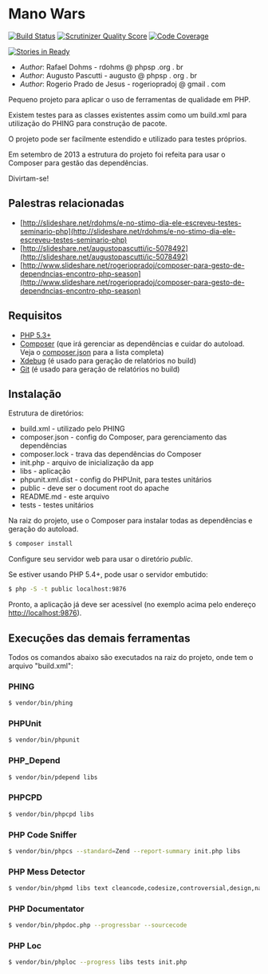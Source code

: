 # Mano Wars

[![Build Status](https://travis-ci.org/rogeriopradoj/ManoWars.png?branch=master)](https://travis-ci.org/rogeriopradoj/ManoWars) [![Scrutinizer Quality Score](https://scrutinizer-ci.com/g/rogeriopradoj/ManoWars/badges/quality-score.png?s=f1b7894e3ada78b8ea81da9f790ea7e3b89f8779)](https://scrutinizer-ci.com/g/rogeriopradoj/ManoWars/) [![Code Coverage](https://scrutinizer-ci.com/g/rogeriopradoj/ManoWars/badges/coverage.png?s=ee15ca0f9e783a480f056ff32247a044477b00d6)](https://scrutinizer-ci.com/g/rogeriopradoj/ManoWars/)

[![Stories in Ready](https://badge.waffle.io/rogeriopradoj/ManoWars.png?label=ready)](https://waffle.io/rogeriopradoj/ManoWars)

- *Author*: Rafael Dohms - rdohms @ phpsp .org . br
- *Author*: Augusto Pascutti - augusto @ phpsp . org . br
- *Author*: Rogerio Prado de Jesus - rogeriopradoj @ gmail . com

Pequeno projeto para aplicar o uso de ferramentas de qualidade em PHP.

Existem testes para as classes existentes assim como um build.xml para utilização do PHING para construção de pacote.

O projeto pode ser facilmente estendido e utilizado para testes próprios.

Em setembro de 2013 a estrutura do projeto foi refeita para usar o Composer para gestão das dependências.

Divirtam-se!

## Palestras relacionadas

- [http://slideshare.net/rdohms/e-no-stimo-dia-ele-escreveu-testes-seminario-php](http://slideshare.net/rdohms/e-no-stimo-dia-ele-escreveu-testes-seminario-php)
- [http://slideshare.net/augustopascutti/ic-5078492](http://slideshare.net/augustopascutti/ic-5078492)
- [http://www.slideshare.net/rogeriopradoj/composer-para-gesto-de-dependncias-encontro-php-season](http://www.slideshare.net/rogeriopradoj/composer-para-gesto-de-dependncias-encontro-php-season)

## Requisitos

- [PHP 5.3+](http://php.net/)
- [Composer](http://getcomposer.org/) (que irá gerenciar as dependências e cuidar do autoload. Veja o [composer.json](https://github.com/rogeriopradoj/ManoWars/blob/master/composer.json) para a lista completa)
- [Xdebug](http://xdebug.org/) (é usado para geração de relatórios no build)
- [Git](http://git-scm.com/) (é usado para geração de relatórios no build)

## Instalação

Estrutura de diretórios:

* build.xml - utilizado pelo PHING
* composer.json - config do Composer, para gerenciamento das dependências
* composer.lock - trava das dependências do Composer
* init.php - arquivo de inicialização da app
* libs - aplicação
* phpunit.xml.dist - config do PHPUnit, para testes unitários
* public - deve ser o document root do apache
* README.md - este arquivo
* tests - testes unitários

Na raiz do projeto, use o Composer para instalar todas as dependências e geração do autoload.

```bash
$ composer install
```

Configure seu servidor web para usar o diretório *public*.

Se estiver usando PHP 5.4+, pode usar o servidor embutido:

```bash
$ php -S -t public localhost:9876
```

Pronto, a aplicação já deve ser acessível (no exemplo acima pelo endereço [http://localhost:9876](http://localhost:9876)).

## Execuções das demais ferramentas

Todos os comandos abaixo são executados na raiz do projeto, onde tem o arquivo "build.xml":

### PHING

```bash
$ vendor/bin/phing
```

### PHPUnit

```bash
$ vendor/bin/phpunit
```

### PHP_Depend

```bash
$ vendor/bin/pdepend libs
```

### PHPCPD

```bash
$ vendor/bin/phpcpd libs
```

### PHP Code Sniffer

```bash
$ vendor/bin/phpcs --standard=Zend --report-summary init.php libs
```

### PHP Mess Detector

```bash
$ vendor/bin/phpmd libs text cleancode,codesize,controversial,design,naming,unusedcode
```

### PHP Documentator

```bash
$ vendor/bin/phpdoc.php --progressbar --sourcecode
```

### PHP Loc

```bash
$ vendor/bin/phploc --progress libs tests init.php
```
